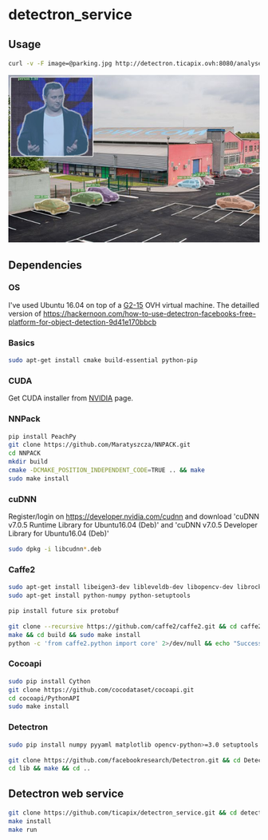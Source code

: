 # detectron_service

## Usage

```sh
curl -v -F image=@parking.jpg http://detectron.ticapix.ovh:8080/analyse -o test.png
```

![output](test.png)

## Dependencies

### OS

I've used Ubuntu 16.04 on top of a [G2-15](https://www.ovh.com/fr/public-cloud/instances/tarifs/) OVH virtual machine.
The detailled version of https://hackernoon.com/how-to-use-detectron-facebooks-free-platform-for-object-detection-9d41e170bbcb

### Basics

```sh
sudo apt-get install cmake build-essential python-pip
```


### CUDA

Get CUDA installer from [NVIDIA](https://developer.nvidia.com/cuda-downloads?target_os=Linux&target_arch=x86_64&target_distro=Ubuntu&target_version=1704&target_type=deblocal) page.

### NNPack

```sh
pip install PeachPy
git clone https://github.com/Maratyszcza/NNPACK.git
cd NNPACK
mkdir build
cmake -DCMAKE_POSITION_INDEPENDENT_CODE=TRUE .. && make
sudo make install
```

### cuDNN

Register/login on https://developer.nvidia.com/cudnn and download 'cuDNN v7.0.5 Runtime Library for Ubuntu16.04 (Deb)' and 'cuDNN v7.0.5 Developer Library for Ubuntu16.04 (Deb)'

```sh
sudo dpkg -i libcudnn*.deb
```


### Caffe2

```sh
sudo apt-get install libeigen3-dev libleveldb-dev libopencv-dev librocksdb-dev libgflags-dev python3-dev liblmdb-dev libsnappy-dev libgoogle-glog-dev libopenmpi-dev
sudo apt-get install python-numpy python-setuptools
```

```sh
pip install future six protobuf
```

```sh
git clone --recursive https://github.com/caffe2/caffe2.git && cd caffe2
make && cd build && sudo make install
python -c 'from caffe2.python import core' 2>/dev/null && echo "Success" || echo "Failure"
```

### Cocoapi

```sh
sudo pip install Cython
git clone https://github.com/cocodataset/cocoapi.git
cd cocoapi/PythonAPI
sudo make install
```

### Detectron

```sh
sudo pip install numpy pyyaml matplotlib opencv-python>=3.0 setuptools Cython mock scipy
```

```sh
git clone https://github.com/facebookresearch/Detectron.git && cd Detectron
cd lib && make && cd ..
```


## Detectron web service

```sh
git clone https://github.com/ticapix/detectron_service.git && cd detectron_service
make install
make run
```
